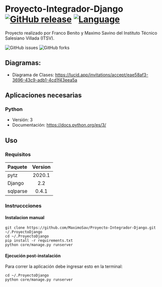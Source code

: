 # Proyecto-Integrador-Django [![GitHub release](https://img.shields.io/badge/release-none-blue)](https://github.com/MaximoSav/Proyecto-Integrador-Django/releases) [![Language](https://img.shields.io/badge/lang-espa%C3%B1ol%20%2F%20english-yellow)](#)
Proyecto realizado por Franco Benito y Maximo Savino del Instituto Técnico Salesiano Villada (ITSV).
 
<img alt="GitHub issues" src="https://img.shields.io/github/issues/MaximoSav/Proyecto-Integrador-Django?style=for-the-badge&logo=appveyor">
<img alt="GitHub forks" src="https://img.shields.io/github/forks/MaximoSav/Proyecto-Integrador-Django?style=for-the-badge&logo=appveyor">

## Diagramas:
 - Diagrama de Clases: https://lucid.app/invitations/accept/eae58af3-3696-43c9-adb1-4cd1f43eea5a

## Aplicaciones necesarias
### Python
 - Versión: 3
 - Documentación: https://docs.python.org/es/3/

## Uso
### Requisitos
| Paquete | Version |
|:---|:---:|
| pytz| 2020.1|
| Django| 2.2|
| sqlparse| 0.4.1|

### Instruccciones
#### Instalacion manual

```shell
git clone https://github.com/MaximoSav/Proyecto-Integrador-Django.git ~/.ProyectoDjango
cd ~/.ProyectoDjango
pip install -r requirements.txt
python core/manage.py runserver
```

#### Ejecución post-instalación

Para correr la aplicación debe ingresar esto en la terminal:

```shell
cd ~/.ProyectoDjango
python core/manage.py runserver
```
